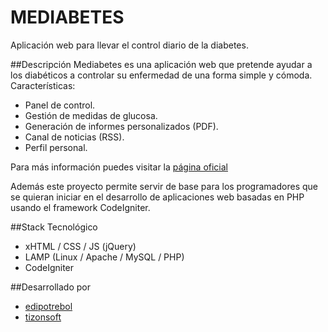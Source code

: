 MEDIABETES
==========

Aplicación web para llevar el control diario de la diabetes.


##Descripción
Mediabetes es una aplicación web que pretende ayudar a los diabéticos a controlar su enfermedad de una forma simple y cómoda.
Características:
* Panel de control.
* Gestión de medidas de glucosa.
* Generación de informes personalizados (PDF).
* Canal de noticias (RSS).
* Perfil personal.

Para más información puedes visitar la [página oficial](http://www.mediabetes.es/acerca-de.php)

Además este proyecto permite servir de base para los programadores que se quieran iniciar en el desarrollo de aplicaciones web basadas en PHP usando el framework CodeIgniter.


##Stack Tecnológico
* xHTML / CSS / JS (jQuery)
* LAMP (Linux / Apache / MySQL / PHP)
* CodeIgniter


##Desarrollado por
* [edipotrebol](http://edipotrebol.es)
* [tizonsoft](http://twitter.com/tizonsoft)
